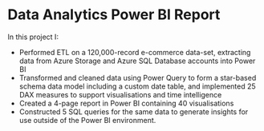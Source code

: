 # Data Analytics Power BI Report

In this project I:
- Performed ETL on a 120,000-record e-commerce data-set, extracting data
from Azure Storage and Azure SQL Database accounts into Power BI
- Transformed and cleaned data using Power Query to form a star-based
schema data model including a custom date table, and implemented 25 DAX
measures to support visualisations and time intelligence
- Created a 4-page report in Power BI containing 40 visualisations
- Constructed 5 SQL queries for the same data to generate insights for use
outside of the Power BI environment.

